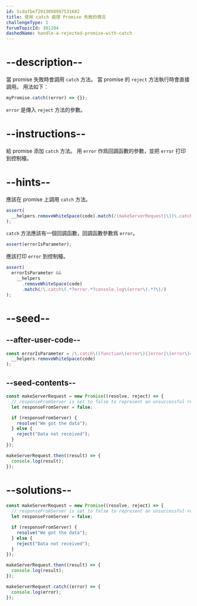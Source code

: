 ```yaml
---
id: 5cdafbe72913098997531682
title: 使用 catch 處理 Promise 失敗的情況
challengeType: 1
forumTopicId: 301204
dashedName: handle-a-rejected-promise-with-catch
---
```


# --description--

當 promise 失敗時會調用 `catch` 方法。 當 promise 的 `reject` 方法執行時會直接調用。 用法如下：

```js
myPromise.catch((error) => {});
```

`error` 是傳入 `reject` 方法的參數。

# --instructions--

給 promise 添加 `catch` 方法。 用 `error` 作爲回調函數的參數，並把 `error` 打印到控制檯。

# --hints--

應該在 promise 上調用 `catch` 方法。

```js
assert(
  __helpers.removeWhiteSpace(code).match(/(makeServerRequest|\))\.catch\(/g)
);
```

`catch` 方法應該有一個回調函數，回調函數參數爲 `error`。

```js
assert(errorIsParameter);
```

應該打印 `error` 到控制檯。

```js
assert(
  errorIsParameter &&
    __helpers
      .removeWhiteSpace(code)
      .match(/\.catch\(.*?error.*?console.log\(error\).*?\)/)
);
```

# --seed--

## --after-user-code--

```js
const errorIsParameter = /\.catch\((function\(error\){|error|\(error\)=>)/.test(
  __helpers.removeWhiteSpace(code)
);
```

## --seed-contents--

```js
const makeServerRequest = new Promise((resolve, reject) => {
  // responseFromServer is set to false to represent an unsuccessful response from a server
  let responseFromServer = false;

  if (responseFromServer) {
    resolve("We got the data");
  } else {
    reject("Data not received");
  }
});

makeServerRequest.then((result) => {
  console.log(result);
});
```

# --solutions--

```js
const makeServerRequest = new Promise((resolve, reject) => {
  // responseFromServer is set to false to represent an unsuccessful response from a server
  let responseFromServer = false;

  if (responseFromServer) {
    resolve("We got the data");
  } else {
    reject("Data not received");
  }
});

makeServerRequest.then((result) => {
  console.log(result);
});

makeServerRequest.catch((error) => {
  console.log(error);
});
```
